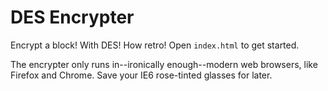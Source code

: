 # DES Encrypter

Encrypt a block! With DES! How retro! Open `index.html` to get started.

The encrypter only runs in--ironically enough--modern web browsers, like
Firefox and Chrome. Save your IE6 rose-tinted glasses for later.


